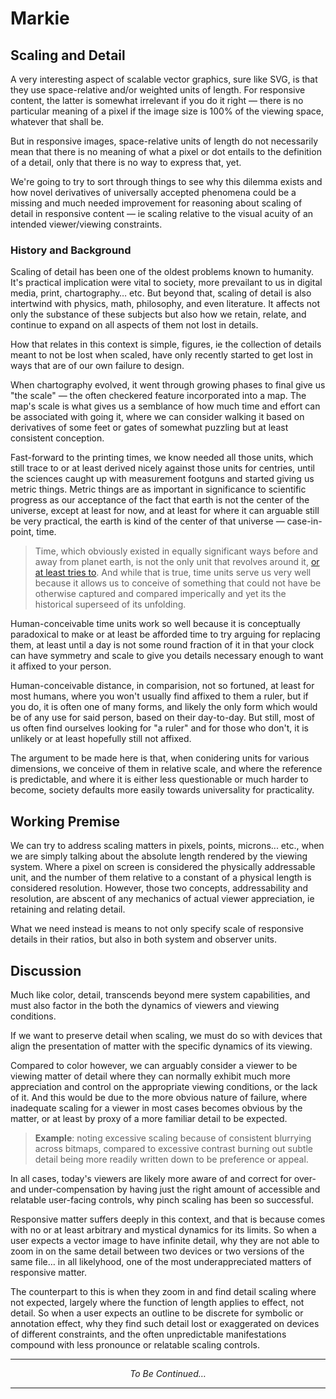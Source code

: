 ﻿# Markie

## Scaling and Detail

A very interesting aspect of scalable vector graphics, sure like SVG, is that they use space-relative and/or weighted units of length. For responsive content, the latter is somewhat irrelevant if you do it right — there is no particular meaning of a pixel if the image size is 100% of the viewing space, whatever that shall be.

But in responsive images, space-relative units of length do not necessarily mean that there is no meaning of what a pixel or dot entails to the definition of a detail, only that there is no way to express that, yet.

We're going to try to sort through things to see why this dilemma exists and how novel derivatives of universally accepted phenomena could be a missing and much needed improvement for reasoning about scaling of detail in responsive content — ie scaling relative to the visual acuity of an intended viewer/viewing constraints.

### History and Background

Scaling of detail has been one of the oldest problems known to humanity. It's practical implication were vital to society, more prevailant to us in digital media, print, chartography… etc. But beyond that, scaling of detail is also intertwind with physics, math, philosophy, and even literature. It affects not only the substance of these subjects but also how we retain, relate, and continue to expand on all aspects of them not lost in details.

How that relates in this context is simple, figures, ie the collection of details meant to not be lost when scaled, have only recently started to get lost in ways that are of our own failure to design.

When chartography evolved, it went through growing phases to final give us "the scale" — the often checkered feature incorporated into a map. The map's scale is what gives us a semblance of how much time and effort can be associated with going it, where we can consider walking it based on derivatives of some feet or gates of somewhat puzzling but at least consistent conception.

Fast-forward to the printing times, we know needed all those units, which still trace to or at least derived nicely against those units for centries, until the sciences caught up with measurement footguns and started giving us metric things. Metric things are as important in significance to scientific progress as our acceptance of the fact that earth is not the center of the universe, except at least for now, and at least for where it can arguable still be very practical, the earth is kind of the center of that universe — case-in-point, time.

> Time, which obviously existed in equally significant ways before and away from planet earth, is not the only unit that revolves around it, [or at least tries to](http://us-metric.org/origin-of-the-metric-system/). And while that is true, time units serve us very well because it allows us to conceive of something that could not have be otherwise captured and compared imperically and yet its the historical superseed of its unfolding.

Human-conceivable time units work so well because it is conceptually paradoxical to make or at least be afforded time to try arguing for replacing them, at least until a day is not some round fraction of it in that your clock can have symmetry and scale to give you details necessary enough to want it affixed to your person.

Human-conceivable distance, in comparision, not so fortuned, at least for most humans, where you won't usually find affixed to them a ruler, but if you do, it is often one of many forms, and likely the only form which would be of any use for said person, based on their day-to-day. But still, most of us often find ourselves looking for "a ruler" and for those who don't, it is unlikely or at least hopefully still not affixed.

The argument to be made here is that, when conidering units for various dimensions, we conceive of them in relative scale, and where the reference is predictable, and where it is either less questionable or much harder to become, society defaults more easily towards universality for practicality.

## Working Premise

We can try to address scaling matters in pixels, points, microns... etc., when we are simply talking about the absolute length rendered by the viewing system. Where a pixel on screen is considered the physically addressable unit, and the number of them relative to a constant of a physical length is considered resolution. However, those two concepts, addressability and resolution, are abscent of any mechanics of actual viewer appreciation, ie retaining and relating detail.

What we need instead is means to not only specify scale of responsive details in their ratios, but also in both system and observer units.

## Discussion

Much like color, detail, transcends beyond mere system capabilities, and must also factor in the both the dynamics of viewers and viewing conditions.

If we want to preserve detail when scaling, we must do so with devices that align the presentation of matter with the specific dynamics of its viewing.

Compared to color however, we can arguably consider a viewer to be viewing matter of detail where they can normally exhibit much more appreciation and control on the appropriate viewing conditions, or the lack of it. And this would be due to the more obvious nature of failure, where inadequate scaling for a viewer in most cases becomes obvious by the matter, or at least by proxy of a more familiar detail to be expected.

> **Example**: noting excessive scaling because of consistent blurrying across bitmaps, compared to excessive contrast burning out subtle detail being more readily written down to be preference or appeal.

In all cases, today's viewers are likely more aware of and correct for over- and under-compensation by having just the right amount of accessible and relatable user-facing controls, why pinch scaling has been so successful.

Responsive matter suffers deeply in this context, and that is because comes with no or at least arbitrary and mystical dynamics for its limits. So when a user expects a vector image to have infinite detail, why they are not able to zoom in on the same detail between two devices or two versions of the same file… in all likelyhood, one of the most underappreciated matters of responsive matter.

The counterpart to this is when they zoom in and find detail scaling where not expected, largely where the function of length applies to effect, not detail. So when a user expects an outline to be discrete for symbolic or annotation effect, why they find such detail lost or exaggerated on devices of different constraints, and the often unpredictable manifestations compound with less pronounce or relatable scaling controls.

---

_<center>To Be Continued…</center>_

---
